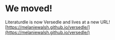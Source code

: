 # We moved!

Literaturdle is now Versedle and lives at a new URL! [https://melaniewalsh.github.io/versedle/](https://melaniewalsh.github.io/versedle/)

